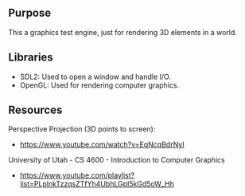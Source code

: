## Purpose
This a graphics test engine, just for rendering 3D elements in a world.

## Libraries
- SDL2: Used to open a window and handle I/O.
- OpenGL: Used for rendering computer graphics.

## Resources
Perspective Projection (3D points to screen):
- https://www.youtube.com/watch?v=EqNcqBdrNyI

University of Utah - CS 4600 - Introduction to Computer Graphics
- https://www.youtube.com/playlist?list=PLplnkTzzqsZTfYh4UbhLGpI5kGd5oW_Hh
